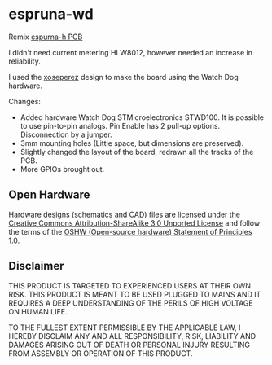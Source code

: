 # espruna-wd
Remix [espurna-h PCB](https://github.com/xoseperez/espurna-board)

I didn't need current metering HLW8012, however needed an increase in reliability.

I used the [xoseperez](https://github.com/xoseperez) design to make the board using the Watch Dog hardware.

Changes:
- Added hardware Watch Dog STMicroelectronics STWD100. It is possible to use pin-to-pin analogs. Pin Enable has 2 pull-up options. Disconnection by a jumper.
- 3mm mounting holes (Little space, but dimensions are preserved).
- Slightly changed the layout of the board, redrawn all the tracks of the PCB.
- More GPIOs brought out.

## Open Hardware

Hardware designs (schematics and CAD) files are licensed under the [Creative Commons Attribution-ShareAlike 3.0 Unported License](http://creativecommons.org/licenses/by-sa/3.0/) and follow the terms of the [OSHW (Open-source hardware) Statement of Principles 1.0.](http://freedomdefined.org/OSHW)

## Disclaimer

THIS PRODUCT IS TARGETED TO EXPERIENCED USERS AT THEIR OWN RISK. THIS PRODUCT IS MEANT TO BE USED PLUGGED TO MAINS AND IT REQUIRES A DEEP UNDERSTANDING OF THE PERILS OF HIGH VOLTAGE ON HUMAN LIFE.

TO THE FULLEST EXTENT PERMISSIBLE BY THE APPLICABLE LAW, I HEREBY DISCLAIM ANY AND ALL RESPONSIBILITY, RISK, LIABILITY AND DAMAGES ARISING OUT OF DEATH OR PERSONAL INJURY RESULTING FROM ASSEMBLY OR OPERATION OF THIS PRODUCT.

